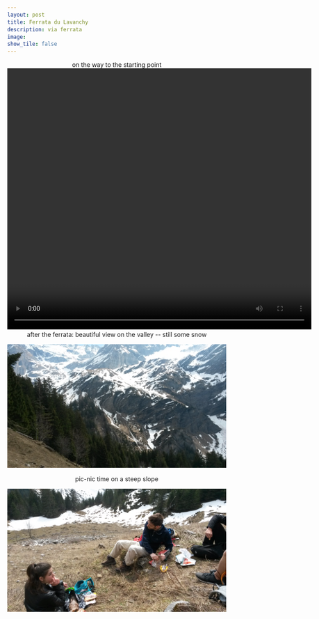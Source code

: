 ```yaml
---
layout: post
title: Ferrata du Lavanchy
description: via ferrata 
image:
show_tile: false 
---
```



<center>on the way to the starting point</center>


<center>
	<video width="700" height="600" controls>
	  <source src="../assets/images/ferrate/ferrata_BEX/20170401_111330.mp4" type="video/mp4">
	Your browser does not support the video tag.
	</video>
</center>	


<center>  after the ferrata: beautiful view on the valley -- still some snow   </center>


![](../assets/images/ferrate/ferrata_BEX/20170401_131046.jpg)


<center>pic-nic time on a steep slope</center>

![](../assets/images/ferrate/ferrata_BEX/20170401_131054.jpg)